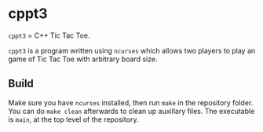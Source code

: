 # cppt3

`cppt3` = C++ Tic Tac Toe.

`cppt3` is a program written using `ncurses` which allows two players to play an game of Tic Tac Toe with
arbitrary board size.

## Build
Make sure you have `ncurses` installed, then run `make` in the repository folder. You can do `make clean` afterwards
to clean up auxillary files. The executable is `main`, at the top level of the repository.
